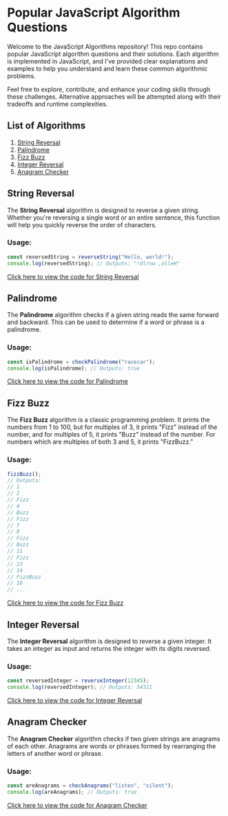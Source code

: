 # Popular JavaScript Algorithm Questions

Welcome to the JavaScript Algorithms repository! This repo contains popular JavaScript algorithm questions and their solutions. Each algorithm is implemented in JavaScript, and I've provided clear explanations and examples to help you understand and learn these common algorithmic problems.

Feel free to explore, contribute, and enhance your coding skills through these challenges. Alternative approaches will be attempted along with their tradeoffs and runtime complexities.

## List of Algorithms

1. [String Reversal](#string-reversal)
2. [Palindrome](#palindrome)
3. [Fizz Buzz](#fizz-buzz)
4. [Integer Reversal](#integer-reversal)
5. [Anagram Checker](#anagram-checker)

## String Reversal

The **String Reversal** algorithm is designed to reverse a given string. Whether you're reversing a single word or an entire sentence, this function will help you quickly reverse the order of characters.

### Usage:

```javascript
const reversedString = reverseString("Hello, world!");
console.log(reversedString); // Outputs: "!dlrow ,olleH"
```

[Click here to view the code for String Reversal](https://github.com/mconour/js-algorithms/tree/main/StringReversal)

## Palindrome

The **Palindrome** algorithm checks if a given string reads the same forward and backward. This can be used to determine if a word or phrase is a palindrome.

### Usage:

```javascript
const isPalindrome = checkPalindrome("racecar");
console.log(isPalindrome); // Outputs: true
```

[Click here to view the code for Palindrome](https://github.com/mconour/js-algorithms/tree/main/palindrome)

## Fizz Buzz

The **Fizz Buzz** algorithm is a classic programming problem. It prints the numbers from 1 to 100, but for multiples of 3, it prints "Fizz" instead of the number, and for multiples of 5, it prints "Buzz" instead of the number. For numbers which are multiples of both 3 and 5, it prints "FizzBuzz."

### Usage:

```javascript
fizzBuzz();
// Outputs:
// 1
// 2
// Fizz
// 4
// Buzz
// Fizz
// 7
// 8
// Fizz
// Buzz
// 11
// Fizz
// 13
// 14
// FizzBuzz
// 16
// ...
```

[Click here to view the code for Fizz Buzz](https://github.com/mconour/js-algorithms/tree/main/fizzBuzz)

## Integer Reversal

The **Integer Reversal** algorithm is designed to reverse a given integer. It takes an integer as input and returns the integer with its digits reversed.

### Usage:

```javascript
const reversedInteger = reverseInteger(12345);
console.log(reversedInteger); // Outputs: 54321
```

[Click here to view the code for Integer Reversal](https://github.com/mconour/js-algorithms/tree/main/integerReversal)

## Anagram Checker

The **Anagram Checker** algorithm checks if two given strings are anagrams of each other. Anagrams are words or phrases formed by rearranging the letters of another word or phrase.

### Usage:

```javascript
const areAnagrams = checkAnagrams("listen", "silent");
console.log(areAnagrams); // Outputs: true
```

[Click here to view the code for Anagram Checker](https://github.com/mconour/js-algorithms/tree/main/anagramCheck)